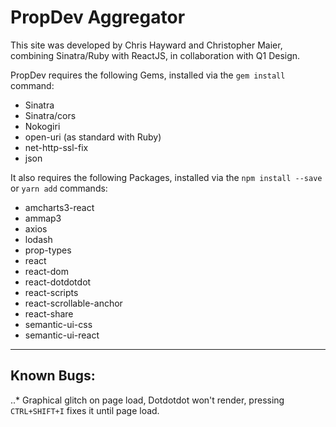 PropDev Aggregator
====================

This site was developed by Chris Hayward and Christopher Maier, combining Sinatra/Ruby with ReactJS, in collaboration with Q1 Design.

PropDev requires the following Gems, installed via the `gem install` command:

 * Sinatra
 * Sinatra/cors
 * Nokogiri
 * open-uri (as standard with Ruby)
 * net-http-ssl-fix
 * json

It also requires the following Packages, installed via the `npm install --save` or `yarn add` commands:

 * amcharts3-react
 * ammap3
 * axios
 * lodash
 * prop-types
 * react
 * react-dom
 * react-dotdotdot
 * react-scripts
 * react-scrollable-anchor
 * react-share
 * semantic-ui-css
 * semantic-ui-react

---

## Known Bugs:

..* Graphical glitch on page load, Dotdotdot won't render, pressing `CTRL+SHIFT+I` fixes it until page load.
